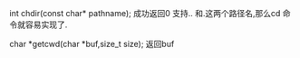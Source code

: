 
int chdir(const char* pathname);
成功返回0
支持.. 和.这两个路径名,那么cd 命令就容易实现了.

char *getcwd(char *buf,size_t size);
返回buf